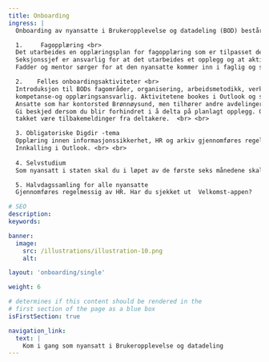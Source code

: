 ```yaml
---
title: Onboarding
ingress: |
  Onboarding av nyansatte i Brukeropplevelse og datadeling (BOD) består av fem seksjoner: består av ulike deler: <br> <br>

  1.	 Fagopplæring <br>
  Det utarbeides en opplæringsplan for fagopplæring som er tilpasset den enkeltes rolle og oppgaver. 
  Seksjonssjef er ansvarlig for at det utarbeides et opplegg og at aktiviteter gjennomføres. <br>
  Fadder og mentor sørger for at den nyansatte kommer inn i faglig og sosialt miljø. <br> <br>

  2.	Felles onboardingsaktiviteter <br>
  Introduksjon til BODs fagområder, organisering, arbeidsmetodikk, verktøy, kultur med mer og er i regi av 
  kompetanse-og opplæringsansvarlig. Aktivitetene bookes i Outlook og samles i en tidsplan som sendes til deltakerne.
  Ansatte som har kontorsted Brønnøysund, men tilhører andre avdelinger får tilbud om å delta på opplegget. 
  Gi beskjed dersom du blir forhindret i å delta på planlagt opplegg. Opplegget er under kontinuerlig utvikling 
  takket være tilbakemeldinger fra deltakere.  <br> <br>

  3. Obligatoriske Digdir -tema 
  Opplæring innen informasjonssikkerhet, HR og arkiv gjennomføres regelmessig for alle nye ansatte i Digdir. 
  Innkalling i Outlook. <br> <br>
    
  4. Selvstudium 
  Som nyansatt i staten skal du i løpet av de første seks månedene skal du ha gjennomført e-læringskursene God start <br> <br>

  5. Halvdagssamling for alle nyansatte 
  Gjennomføres regelmessig av HR. Har du sjekket ut  Velkomst-appen?

# SEO
description:
keywords:

banner:
  image:
    src: /illustrations/illustration-10.png
    alt:

layout: 'onboarding/single'

weight: 6

# determines if this content should be rendered in the
# first section of the page as a blue box
isFirstSection: true

navigation_link:
  text: |
    Kom i gang som nyansatt i Brukeropplevelse og datadeling
---
```

